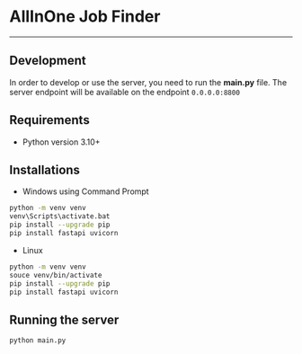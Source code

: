 # AllInOne Job Finder
---
## Development
In order to develop or use the server, you need to run the **main.py** file. The server endpoint will be available on the endpoint `0.0.0.0:8800`
## Requirements
- Python version 3.10+
## Installations
- Windows using Command Prompt
```sh
python -m venv venv
venv\Scripts\activate.bat
pip install --upgrade pip
pip install fastapi uvicorn
```
- Linux
```sh
python -m venv venv
souce venv/bin/activate
pip install --upgrade pip
pip install fastapi uvicorn
```
## Running the server
```sh
python main.py
```
